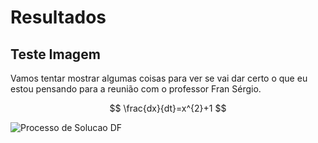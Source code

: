 # Resultados

## Teste Imagem

Vamos tentar mostrar algumas coisas para ver se vai dar certo o que eu estou pensando para a reunião com o professor Fran Sérgio.

$$
\frac{dx}{dt}=x^{2}+1
$$


![Processo de Solucao DF](https://user-images.githubusercontent.com/33733416/127754350-50729ee1-3953-4987-8b12-6eb01af766a7.png)

